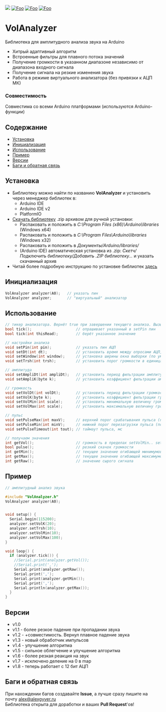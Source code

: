 ![](https://img.shields.io/badge/License-MIT-green.svg)
[![Foo](https://img.shields.io/badge/Website-AlexGyver.ru-blue.svg)](https://alexgyver.ru/)
[![Foo](https://img.shields.io/badge/%E2%82%BD$%E2%82%AC%20%D0%9D%D0%B0%20%D0%BF%D0%B8%D0%B2%D0%BE-%D1%81%20%D1%80%D1%8B%D0%B1%D0%BA%D0%BE%D0%B9-red.svg)](https://alexgyver.ru/support_alex/)
[![Foo](https://img.shields.io/youtube/channel/subscribers/UCgtAOyEQdAyjvm9ATCi_Aig?style=social)](https://www.youtube.com/channel/UCgtAOyEQdAyjvm9ATCi_Aig)
# VolAnalyzer
Библиотека для амплитудного анализа звука на Arduino
- Хитрый адаптивный алгоритм
- Встроенные фильтры для плавного потока значений
- Получение громкости в указанном диапазоне независимо от диапазона входного сигнала
- Получение сигнала на резкие изменения звука
- Работа в режиме виртуального анализатора (без привязки к АЦП МК)

### Совместимость
Совместима со всеми Arduino платформами (используются Arduino-функции)

## Содержание
- [Установка](#install)
- [Инициализация](#init)
- [Использование](#usage)
- [Пример](#example)
- [Версии](#versions)
- [Баги и обратная связь](#feedback)

<a id="install"></a>
## Установка
- Библиотеку можно найти по названию **VolAnalyzer** и установить через менеджер библиотек в:
    - Arduino IDE
    - Arduino IDE v2
    - PlatformIO
- [Скачать библиотеку](https://github.com/GyverLibs/VolAnalyzer/archive/refs/heads/main.zip) .zip архивом для ручной установки:
    - Распаковать и положить в *C:\Program Files (x86)\Arduino\libraries* (Windows x64)
    - Распаковать и положить в *C:\Program Files\Arduino\libraries* (Windows x32)
    - Распаковать и положить в *Документы/Arduino/libraries/*
    - (Arduino IDE) автоматическая установка из .zip: *Скетч/Подключить библиотеку/Добавить .ZIP библиотеку…* и указать скачанный архив
- Читай более подробную инструкцию по установке библиотек [здесь](https://alexgyver.ru/arduino-first/#%D0%A3%D1%81%D1%82%D0%B0%D0%BD%D0%BE%D0%B2%D0%BA%D0%B0_%D0%B1%D0%B8%D0%B1%D0%BB%D0%B8%D0%BE%D1%82%D0%B5%D0%BA)

<a id="init"></a>
## Инициализация
```cpp
VolAnalyzer analyzer(A0);   // указать пин
VolAnalyzer analyzer;       // "виртуальный" анализатор
```

<a id="usage"></a>
## Использование
```cpp
// тикер анализатора. Вернёт true при завершении текущего анализа. Вызывать почаще
bool tick();                    // опрашивает указанный в setPin пин
bool tick(int thisRead);        // берёт указанное значение

// настройки анализа
void setPin(int pin);           // указать пин АЦП
void setDt(int dt);             // установить время между опросами АЦП, мкс (по умолч. 500)
void setWindow(int window);     // установка ширины окна выборки (по умолч. 20)
void setTrsh(int trsh);         // установить порог громкости в единицах raw АЦП (умолч 40)

// амплитуда
void setAmpliDt(int ampliDt);   // установить период фильтрации амплитудных огибающих, мс (умолч 150)
void setAmpliK(byte k);         // установить коэффициент фильтрации амплитудных огибающих 0-31 (умолч 30)

// громкость
void setVolDt(int volDt);       // установить период фильтрации громкости (умолч 20)
void setVolK(byte k);           // установить коэффициент фильтрации громкости 0-31 (умолч 25)
void setVolMin(int scale);      // установить минимальную величину громкости (умолч 0)
void setVolMax(int scale);      // установить максимальную величину громкости (умолч 100)

// пульс
void setPulseMax(int maxV);     // верхний порог срабатывания пульса (по шкале громкости)
void setPulseMin(int minV);     // нижний порог перезагрузки пульса (по шкале громкости)
void setPulseTimeout(int tout); // таймаут пульса, мс

// получаем значения
int getVol();                   // громкость в пределах setVolMin.. setVolMax
bool pulse();                   // резкий скачок громкости
int getMin();                   // текущее значение огибающей минимумов
int getMax();                   // текущее значение огибающей максимумов
int getRaw();                   // значение сырого сигнала
```

<a id="example"></a>
## Пример
```cpp
// амплитудный анализ звука

#include "VolAnalyzer.h"
VolAnalyzer analyzer(A0);


void setup() {
  Serial.begin(115200);
  analyzer.setVolK(20);
  analyzer.setTrsh(10);
  analyzer.setVolMin(10);
  analyzer.setVolMax(100);
}

void loop() {
  if (analyzer.tick()) {
    //Serial.print(analyzer.getVol());
    //Serial.print(',');
    Serial.print(analyzer.getRaw());
    Serial.print(',');
    Serial.print(analyzer.getMin());
    Serial.print(',');
    Serial.println(analyzer.getMax());
  }
}
```

<a id="versions"></a>
## Версии
- v1.0
- v1.1 - более резкое падение при пропадании звука
- v1.2 - +совместимость. Вернул плавное падение звука
- v1.3 - новый обработчик импульсов
- v1.4 - улучшение алгоритма
- v1.5 - сильное облегчение и улучшение алгоритма
- v1.6 - более резкая реакция на звук
- v1.7 - исключено деление на 0 в map
- v1.8 - теперь работает с 12 бит АЦП

<a id="feedback"></a>
## Баги и обратная связь
При нахождении багов создавайте **Issue**, а лучше сразу пишите на почту [alex@alexgyver.ru](mailto:alex@alexgyver.ru)  
Библиотека открыта для доработки и ваших **Pull Request**'ов!
